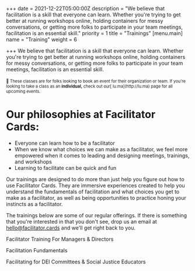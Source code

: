 +++
date = 2021-12-22T05:00:00Z
description = "We believe that facilitation is a skill that everyone can learn. Whether you're trying to get better at running workshops online, holding containers for messy conversations, or getting more folks to participate in your team meetings, facilitation is an essential skill."
priority = 1
title = "Trainings"
[menu.main]
name = "Training"
weight = 6

+++
We believe that facilitation is a skill that everyone can learn. Whether you're trying to get better at running workshops online, holding containers for messy conversations, or getting more folks to participate in your team meetings, facilitation is an essential skill.

<div style="margin: 1.5em auto; font-size:.8em;" class="pad type-wrap rainbow-bg rounded"><p style="margin: 0 auto;">👋 These classes are for folks looking to book an event for their organization or team. If you're looking to take a class as an <strong> individual,</strong> check out our[ lu.ma](http://lu.ma) page for all upcoming events.</p></div>

# **Our philosophies at Facilitator Cards:**

* Everyone can learn how to be a facilitator
* When we know what choices we can make as a facilitator, we feel more empowered when it comes to leading and designing meetings, trainings, and workshops
* Learning to facilitate can be quick and fun

Our trainings are designed to do more than just help you figure out how to use Facilitator Cards. They are immersive experiences created to help you understand the fundamentals of facilitation and what choices you get to make as a facilitator, as well as being opportunities to practice honing your instincts as a facilitator.

The trainings below are some of our regular offerings. If there is something that you're interested in that you don't see, drop us an email at hello@facilitator.cards and we'll get right back to you.

Facilitator Training For Managers & Directors

Facilitation Fundamentals

Facilitating for DEI Committees & Social Justice Educators